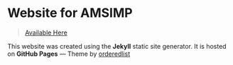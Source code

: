 # Website for AMSIMP

> [Available Here](https://amsimp.github.io)

This website was created using the **Jekyll** static site generator. It is hosted on **GitHub Pages** — Theme by [orderedlist](https://github.com/orderedlist)
